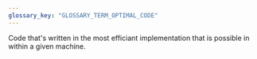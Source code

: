```yaml
---
glossary_key: "GLOSSARY_TERM_OPTIMAL_CODE"
---
```


Code that's written in the most efficiant implementation that is possible in within a given machine.
